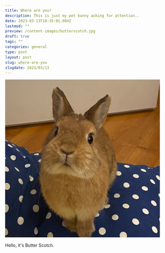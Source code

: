 ```yaml
---
title: Where are you?
description: This is just my pet bunny asking for attention..
date: 2023-03-13T18:35:01.604Z
lastmod: ""
preview: /content-images/butterscotch.jpg
draft: true
tags: ""
categories: general
type: post
layout: post
slug: where-are-you
slugdate: 2023/03/13
---
```


![](/assets/content-images/butterscotch.jpg)

Hello, it's Butter Scotch.
